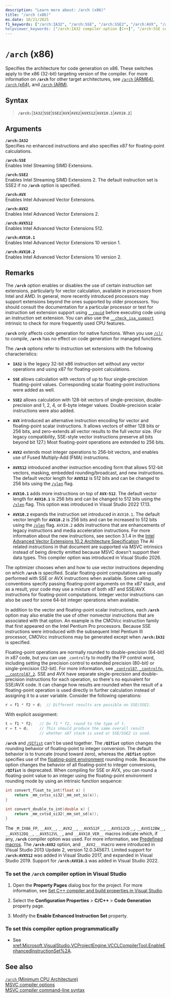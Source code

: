 ```yaml
---
description: "Learn more about: /arch (x86)"
title: "/arch (x86)"
ms.date: 10/21/2025
f1_keywords: ["/arch:IA32", "/arch:SSE", "/arch:SSE2", "/arch:AVX", "/arch:AVX2", "/arch:AVX512", "/arch:AVX10.1", /arch:AVX10.2"]
helpviewer_keywords: ["/arch:IA32 compiler option [C++]", "/arch:SSE compiler option [C++]", "/arch:SSE2 compiler option [C++]", "/arch:AVX compiler option [C++]", "/arch:AVX2 compiler option [C++]", "/arch:AVX512 compiler option [C++]", "/arch:AVX10.1 compiler option [C++]", "/arch:AVX10.2 compiler option [C++]"]
---
```

# `/arch` (x86)

Specifies the architecture for code generation on x86. These switches apply to the x86 (32-bit) targeting version of the compiler. For more information on **`/arch`** for other target architectures, see [`/arch` (ARM64)](arch-arm64.md), [`/arch` (x64)](arch-x64.md), and [`/arch` (ARM)](arch-arm.md).

## Syntax

> **`/arch:`**\[**`IA32`**|**`SSE`**|**`SSE2`**|**`AVX`**|**`AVX2`**|**`AVX512`**|**`AVX10.1`**|**`AVX10.2`**]

## Arguments

**`/arch:IA32`**\
Specifies no enhanced instructions and also specifies x87 for floating-point calculations.

**`/arch:SSE`**\
Enables Intel Streaming SIMD Extensions.

**`/arch:SSE2`**\
Enables Intel Streaming SIMD Extensions 2. The default instruction set is SSE2 if no **`/arch`** option is specified.

**`/arch:AVX`**\
Enables Intel Advanced Vector Extensions.

**`/arch:AVX2`**\
Enables Intel Advanced Vector Extensions 2.

**`/arch:AVX512`**\
Enables Intel Advanced Vector Extensions 512.

**`/arch:AVX10.1`**\
Enables Intel Advanced Vector Extensions 10 version 1.

**`/arch:AVX10.2`**\
Enables Intel Advanced Vector Extensions 10 version 2.

## Remarks

The **`/arch`** option enables or disables the use of certain instruction set extensions, particularly for vector calculation, available in processors from Intel and AMD. In general, more recently introduced processors may support extensions beyond the ones supported by older processors. You should consult the documentation for a particular processor or test for instruction set extension support using [`__cpuid`](../../intrinsics/cpuid-cpuidex.md) before executing code using an instruction set extension. You can also use the [`__check_isa_support`](../../intrinsics/check-isa-arch-support.md) intrinsic to check for more frequently used CPU features.

**`/arch`** only affects code generation for native functions. When you use [`/clr`](clr-common-language-runtime-compilation.md) to compile, **`/arch`** has no effect on code generation for managed functions.

The **`/arch`** options refer to instruction set extensions with the following characteristics:

- **`IA32`** is the legacy 32-bit x86 instruction set without any vector operations and using x87 for floating-point calculations.

- **`SSE`** allows calculation with vectors of up to four single-precision floating-point values. Corresponding scalar floating-point instructions were added as well.

- **`SSE2`** allows calculation with 128-bit vectors of single-precision, double-precision and 1, 2, 4, or 8-byte integer values. Double-precision scalar instructions were also added.

- **`AVX`** introduced an alternative instruction encoding for vector and floating-point scalar instructions. It allows vectors of either 128 bits or 256 bits, and zero-extends all vector results to the full vector size. (For legacy compatibility, SSE-style vector instructions preserve all bits beyond bit 127.) Most floating-point operations are extended to 256 bits.

- **`AVX2`** extends most integer operations to 256-bit vectors, and enables use of Fused Multiply-Add (FMA) instructions.

- **`AVX512`** introduced another instruction encoding form that allows 512-bit vectors, masking, embedded rounding/broadcast, and new instructions. The default vector length for **`AVX512`** is 512 bits and can be changed to 256 bits using the [`/vlen`](vlen.md) flag.

- **`AVX10.1`** adds more instructions on top of **`AVX-512`**. The default vector length for **`AVX10.1`** is 256 bits and can be changed to 512 bits using the [`/vlen`](vlen.md) flag. This option was introduced in Visual Studio 2022 17.13.

- **`AVX10.2`** expands the instruction set introduced in `AVX10.1`. The default vector length for **`AVX10.2`** is 256 bits and can be increased to 512 bits using the [`/vlen`](vlen.md) flag.
`AVX10.2` adds instructions that are enhancements of legacy instructions and media acceleration instructions. For more information about the new instructions, see section 3.1.4 in the [Intel Advanced Vector Extensions 10.2 Architecture Specification](https://www.intel.com/content/www/us/en/content-details/856721/intel-advanced-vector-extensions-10-2-intel-avx10-2-architecture-specification.html) The AI related instructions in that document are supported via MSVC intrinsics instead of being directly emitted because MSVC doesn't support their data types. This compiler option was introduced in Visual Studio 2026.

The optimizer chooses when and how to use vector instructions depending on which **`/arch`** is specified. Scalar floating-point computations are usually performed with SSE or AVX instructions when available. Some calling conventions specify passing floating-point arguments on the x87 stack, and as a result, your code may use a mixture of both x87 and SSE/AVX instructions for floating-point computations. Integer vector instructions can also be used for some 64-bit integer operations when available.

In addition to the vector and floating-point scalar instructions, each **`/arch`** option may also enable the use of other nonvector instructions that are associated with that option. An example is the CMOVcc instruction family that first appeared on the Intel Pentium Pro processors. Because SSE instructions were introduced with the subsequent Intel Pentium III processor, CMOVcc instructions may be generated except when **`/arch:IA32`** is specified.

Floating-point operations are normally rounded to double-precision (64-bit) in x87 code, but you can use `_controlfp` to modify the FP control word, including setting the precision control to extended precision (80-bit) or single-precision (32-bit). For more information, see [`_control87`, `_controlfp`, `__control87_2`](../../c-runtime-library/reference/control87-controlfp-control87-2.md). SSE and AVX have separate single-precision and double-precision instructions for each operation, so there's no equivalent for SSE/AVX code. It can change how results are rounded when the result of a floating-point operation is used directly in further calculation instead of assigning it to a user variable. Consider the following operations:

```cpp
r = f1 * f2 + d;  // Different results are possible on SSE/SSE2.
```

With explicit assignment:

```cpp
t = f1 * f2;   // Do f1 * f2, round to the type of t.
r = t + d;     // This should produce the same overall result
               // whether x87 stack is used or SSE/SSE2 is used.
```

**`/arch`** and [`/QIfist`](qifist-suppress-ftol.md) can't be used together. The **`/QIfist`** option changes the rounding behavior of floating-point to integer conversion. The default behavior is to truncate (round toward zero), whereas the **`/QIfist`** option specifies use of the [floating-point environment](fp-specify-floating-point-behavior.md) rounding mode. Because the option changes the behavior of all floating-point to integer conversions, **`/QIfist`** is deprecated. When compiling for SSE or AVX, you can round a floating-point value to an integer using the floating-point environment rounding mode by using an intrinsic function sequence:

```cpp
int convert_float_to_int(float x) {
    return _mm_cvtss_si32(_mm_set_ss(x));
}

int convert_double_to_int(double x) {
    return _mm_cvtsd_si32(_mm_set_sd(x));
}
```

The `_M_IX86_FP`, `__AVX__`, `__AVX2__`, `__AVX512F__`, `__AVX512CD__`, `__AVX512BW__`, `__AVX512DQ__`, `__AVX512VL__`, and `__AVX10_VER__` macros indicate which, if any, **`/arch`** compiler option was used. For more information, see [Predefined macros](../../preprocessor/predefined-macros.md). The **`/arch:AVX2`** option, and `__AVX2__` macro were introduced in Visual Studio 2013 Update 2, version 12.0.34567.1. Limited support for **`/arch:AVX512`** was added in Visual Studio 2017, and expanded in Visual Studio 2019. Support for **`/arch:AVX10.1`** was added in Visual Studio 2022.

### To set the `/arch` compiler option in Visual Studio

1. Open the **Property Pages** dialog box for the project. For more information, see [Set C++ compiler and build properties in Visual Studio](../working-with-project-properties.md).

1. Select the **Configuration Properties** > **C/C++** > **Code Generation** property page.

1. Modify the **Enable Enhanced Instruction Set** property.

### To set this compiler option programmatically

- See <xref:Microsoft.VisualStudio.VCProjectEngine.VCCLCompilerTool.EnableEnhancedInstructionSet%2A>.

## See also

[`/arch` (Minimum CPU Architecture)](arch-minimum-cpu-architecture.md)\
[MSVC compiler options](compiler-options.md)\
[MSVC compiler command-line syntax](compiler-command-line-syntax.md)
